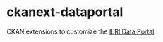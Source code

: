 ckanext-dataportal
==================

CKAN extensions to customize the [ILRI Data Portal](https://data.ilri.org/portal/).
